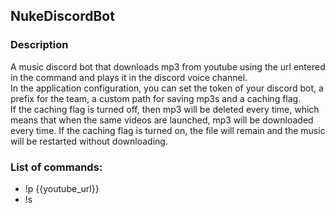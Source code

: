 ## NukeDiscordBot
### Description
A music discord bot that downloads mp3 from youtube using the url entered in the command and plays it in the discord voice channel.  
In the application configuration, you can set the token of your discord bot, a prefix for the team, a custom path for saving mp3s and a caching flag.  
If the caching flag is turned off, then mp3 will be deleted every time, which means that when the same videos are launched, mp3 will be downloaded every time. If the caching flag is turned on, the file will remain and the music will be restarted without downloading.
### List of commands:  
* !p {{youtube_url}} 
* !s
